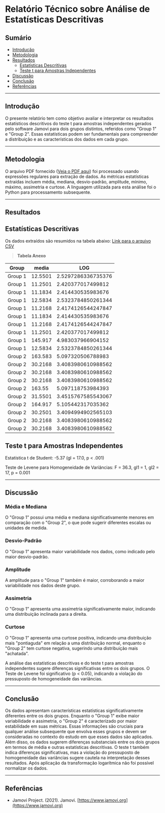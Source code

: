# Relatório Técnico sobre Análise de Estatísticas Descritivas

## Sumário

- [Introdução](#introdução)
- [Metodologia](#metodologia)
- [Resultados](#resultados)
    - [Estatísticas Descritivas](#estatísticas-descritivas)
    - [Teste t para Amostras Independentes](#teste-t-para-amostras-independentes)
- [Discussão](#discussão)
- [Conclusão](#conclusão)
- [Referências](#referências)

---

## Introdução

O presente relatório tem como objetivo avaliar e interpretar os resultados estatísticos descritivos do teste t para amostras independentes gerados pelo software Jamovi para dois grupos distintos, referidos como "Group 1" e "Group 2". Essas estatísticas podem ser fundamentais para compreender a distribuição e as características dos dados em cada grupo.

---

## Metodologia

O arquivo PDF fornecido ([Veja o PDF aqui](https://github.com/jonathamgg/sarik_validation_graphics/blob/master/c%C3%A1lculo%20estat%C3%ADstico%20com%20jamovi/taxa_resposta/result/media_tr_ping_transformado.pdf)) foi processado usando expressões regulares para extração de dados. As métricas estatísticas extraídas incluem média, mediana, desvio-padrão, amplitude, mínimo, máximo, assimetria e curtose. A linguagem utilizada para esta análise foi o Python para processamento subsequente.

---

## Resultados

## Estatísticas Descritivas
Os dados extraídos são resumidos na tabela abaixo:
[Link para o arquivo CSV](https://github.com/jonathamgg/sarik_validation_graphics/blob/master/c%C3%A1lculo%20estat%C3%ADstico%20com%20jamovi/taxa_resposta/result/media_tr_ping_transformado.csv)

> **Tabela Anexo**

| Group  | media    | LOG               |
|--------|----------|-------------------|
| Group 1| 12.5501  | 2.5297286336735376|
| Group 1| 11.2501  | 2.420377017499812 |
| Group 1| 11.1834  | 2.414430535983676 |
| Group 1| 12.5834  | 2.5323784850261344|
| Group 1| 11.2168  | 2.4174126544247847|
| Group 1| 11.1834  | 2.414430535983676 |
| Group 1| 11.2168  | 2.4174126544247847|
| Group 1| 11.2501  | 2.420377017499812 |
| Group 1| 145.917  | 4.983037966904152 |
| Group 1| 12.5834  | 2.5323784850261344|
| Group 2| 163.583  | 5.097320506788983 |
| Group 2| 30.2168  | 3.4083980610988562|
| Group 2| 30.2168  | 3.4083980610988562|
| Group 2| 30.2168  | 3.4083980610988562|
| Group 2| 163.55   | 5.097118753984393 |
| Group 2| 31.5501  | 3.4515767585543067|
| Group 2| 164.917  | 5.105442317035362 |
| Group 2| 30.2501  | 3.4094994902565103|
| Group 2| 30.2168  | 3.4083980610988562|
| Group 2| 30.2168  | 3.4083980610988562|


## Teste t para Amostras Independentes

Estatística t de Student: -5.37 (gl = 17.0, p < .001)

Teste de Levene para Homogeneidade de Variâncias: F = 36.3, gl1 = 1, gl2 = 17, p = 0.001

---

## Discussão

### Média e Mediana
O "Group 1" possui uma média e mediana significativamente menores em comparação com o "Group 2", o que pode sugerir diferentes escalas ou unidades de medida.

### Desvio-Padrão
O "Group 1" apresenta maior variabilidade nos dados, como indicado pelo maior desvio-padrão.

### Amplitude
A amplitude para o "Group 1" também é maior, corroborando a maior variabilidade nos dados deste grupo.

### Assimetria
O "Group 1" apresenta uma assimetria significativamente maior, indicando uma distribuição inclinada para a direita.

### Curtose
O "Group 1" apresenta uma curtose positiva, indicando uma distribuição mais "pontiaguda" em relação a uma distribuição normal, enquanto o "Group 2" tem curtose negativa, sugerindo uma distribuição mais "achatada".

A análise das estatísticas descritivas e do teste t para amostras independentes sugere diferenças significativas entre os dois grupos. O Teste de Levene foi significativo (p < 0.05), indicando a violação do pressuposto de homogeneidade das variâncias.

---

## Conclusão

Os dados apresentam características estatísticas significativamente diferentes entre os dois grupos. Enquanto o "Group 1" exibe maior variabilidade e assimetria, o "Group 2" é caracterizado por maior estabilidade em suas métricas. Essas informações são cruciais para qualquer análise subsequente que envolva esses grupos e devem ser consideradas no contexto do estudo em que esses dados são aplicados. Além disso, os dados sugerem diferenças substanciais entre os dois grupos em termos de média e outras estatísticas descritivas. O teste t também indica diferenças significativas, mas a violação do pressuposto de homogeneidade das variâncias sugere cautela na interpretação desses resultados. Após aplicação da transformação logarítmica não foi possível normalizar os dados. 

---

## Referências

- Jamovi Project. (2021). Jamovi. [https://www.jamovi.org](https://www.jamovi.org)

